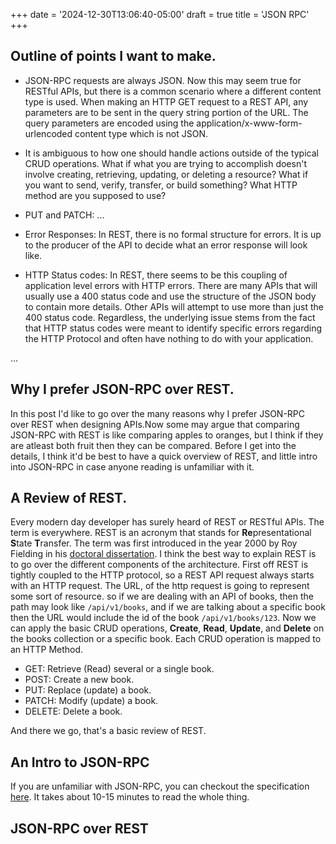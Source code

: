 +++
date = '2024-12-30T13:06:40-05:00'
draft = true
title = 'JSON RPC'
+++

## Outline of points I want to make.

- JSON-RPC requests are always JSON. Now this may seem true for RESTful APIs, but there is a common scenario where a different content type is used. When making an HTTP GET request to a REST API, any parameters are to be sent in the query string portion of the URL. The query parameters are encoded using the application/x-www-form-urlencoded content type which is not JSON.

- It is ambiguous to how one should handle actions outside of the typical CRUD operations. What if what you are trying to accomplish doesn't involve creating, retrieving, updating, or deleting a resource? What if you want to send, verify, transfer, or build something? What HTTP method are you supposed to use?

- PUT and PATCH: ...


- Error Responses: In REST, there is no formal structure for errors. It is up to the producer of the API to decide what an error response will look like.

- HTTP Status codes: In REST, there seems to be this coupling of application level errors with HTTP errors. There are many APIs that will usually use a 400 status code and use the structure of the JSON body to contain more details. Other APIs will attempt to use more than just the 400 status code. Regardless, the underlying issue stems from the fact that HTTP status codes were meant to identify specific errors regarding the HTTP Protocol and often have nothing to do with your application.

...

## Why I prefer JSON-RPC over REST.

In this post I'd like to go over the many reasons why I prefer JSON-RPC over REST when designing APIs.Now some may argue that comparing JSON-RPC with REST is like comparing apples to oranges, but I think if they are atleast both fruit then they can be compared. Before I get into the details, I think it'd be best to have a quick overview of REST, and little intro into JSON-RPC in case anyone reading is unfamiliar with it.


## A Review of REST.
Every modern day developer has surely heard of REST or RESTful APIs. The term is everywhere. REST is an acronym that stands for **Re**presentational **S**tate **T**ransfer. The term was first introduced in the year 2000 by Roy Fielding in his [doctoral dissertation](https://ics.uci.edu/~fielding/pubs/dissertation/rest_arch_style.htm). I think the best way to explain REST is to go over the different components of the architecture. First off REST is tightly coupled to the HTTP protocol, so a REST API request always starts with an HTTP request. The URL, of the http request is going to represent some sort of resource. so if we are dealing with an API of books, then the path may look like `/api/v1/books`, and if we are talking about a specific book then the URL would include the id of the book `/api/v1/books/123`. Now we can apply the basic CRUD operations, **Create**, **Read**, **Update**, and **Delete** on the books collection or a specific book. Each CRUD operation is mapped to an HTTP Method.
- GET: Retrieve (Read) several or a single book.
- POST: Create a new book.
- PUT: Replace (update) a book.
- PATCH: Modify (update) a book.
- DELETE: Delete a book.

And there we go, that's a basic review of REST.

## An Intro to JSON-RPC
If you are unfamiliar with JSON-RPC, you can checkout the specification [here](https://www.jsonrpc.org/specification). It takes about 10-15 minutes to read the whole thing.

## JSON-RPC over REST


